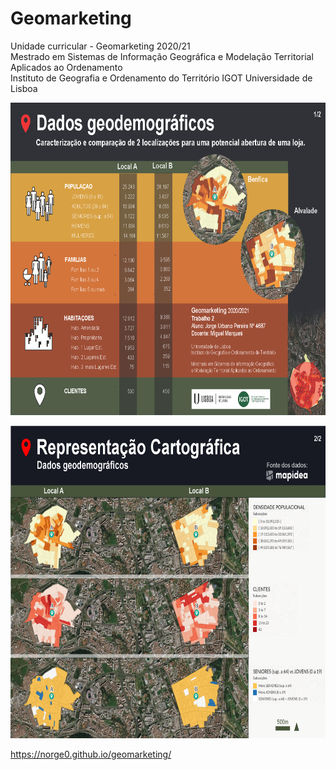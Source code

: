 # Geomarketing
Unidade curricular - Geomarketing 2020/21<br>
Mestrado em Sistemas de Informação Geográfica e Modelação Territorial Aplicados ao Ordenamento<br>
Instituto de Geografia e Ordenamento do Território IGOT
Universidade de Lisboa<br>
<p></p>
<img src="trab2_presentation1.png" alt="image" width="" height="500">
<p></p>
<img src="trab2_presentation2.png" alt="image" width="" height="500">

https://norge0.github.io/geomarketing/
